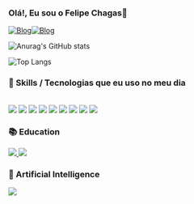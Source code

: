 ### Olá!, Eu sou o Felipe Chagas👋
[![Blog](https://img.shields.io/badge/LinkedIn-0077B5?style=for-the-badge&logo=linkedin&logoColor=white)](https://www.linkedin.com/in/felipe-sousa-1588041a3/)[![Blog](https://img.shields.io/badge/TikTok-000000?style=for-the-badge&logo=tiktok&logoColor=white)](https://www.tiktok.com/@felipeysousa0)

![Anurag's GitHub stats](https://github-readme-stats.vercel.app/api?username=felipeappsPGM&show_icons=true&theme=transparent)

![Top Langs](https://github-readme-stats.vercel.app/api/top-langs/?username=felipeappsPGM&layout=compact)

### 🚀 Skills / Tecnologias que eu uso no meu dia
<div style="display: inline-block"></br>
  <img src="https://img.shields.io/badge/HTML5-E34F26?style=for-the-badge&logo=html5&logoColor=white"/>
  <img src="https://img.shields.io/badge/CSS3-1572B6?style=for-the-badge&logo=css3&logoColor=white"/>
  <img src="https://img.shields.io/badge/JavaScript-F7DF1E?style=for-the-badge&logo=javascript&logoColor=black"/>
  <img src="https://img.shields.io/badge/Python-14354C?style=for-the-badge&logo=python&logoColor=white"/>
  <img src="https://img.shields.io/badge/Django-092E20?style=for-the-badge&logo=django&logoColor=white"/>
  <img src="https://img.shields.io/badge/Java-ED8B00?style=for-the-badge&logo=openjdk&logoColor=white"/>
  <img src="https://img.shields.io/badge/Kotlin-0095D5?&style=for-the-badge&logo=kotlin&logoColor=white"/>
  <img src="https://img.shields.io/badge/Kotlin-0095D5?&style=for-the-badge&logo=kotlin&logoColor=white"/>
  <img src="https://img.shields.io/badge/Kotlin-0095D5?&style=for-the-badge&logo=kotlin&logoColor=white"/>
  
</div>

### 📚 Education
<div>
  <a href="https://www.udemy.com/home/my-courses/learning/">
    <img src="https://img.shields.io/badge/Udemy-EC5252?style=for-the-badge&logo=Udemy&logoColor=white"/>
  </a>
  <a href="https://www.udemy.com/home/my-courses/learning/">
    <img src="https://img.shields.io/badge/Duolingo-58CC02?style=for-the-badge&logo=Duolingo&logoColor=white"/>
  </a>
</div>

### 🤖 Artificial Intelligence

<div>
  <a href="https://www.udemy.com/home/my-courses/learning/">
    <img src="https://img.shields.io/badge/TensorFlow-FF6F00?style=for-the-badge&logo=tensorflow&logoColor=white"/>
  </a>
</div>
<!--
**felipeappsPGM/felipeappsPGM** is a ✨ _special_ ✨ repository because its `README.md` (this file) appears on your GitHub profile.

Here are some ideas to get you started:

- 🔭 I’m currently working on ...
- 🌱 I’m currently learning ...
- 👯 I’m looking to collaborate on ...
- 🤔 I’m looking for help with ...
- 💬 Ask me about ...
- 📫 How to reach me: ...
- 😄 Pronouns: ...
- ⚡ Fun fact: ...
-->
